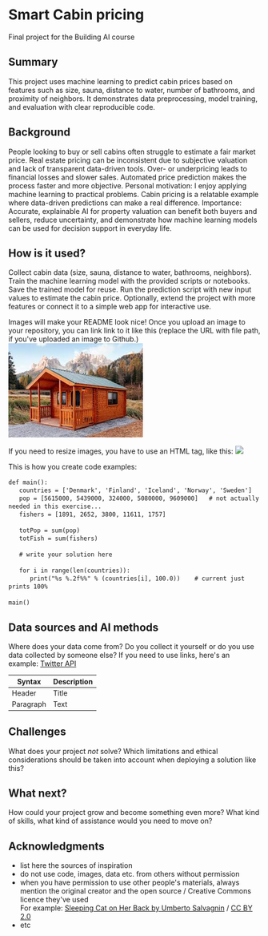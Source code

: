 <!-- This is the markdown template for the final project of the Building AI course, 
created by Reaktor Innovations and University of Helsinki. 
Copy the template, paste it to your GitHub README and edit! -->

# Smart Cabin pricing

Final project for the Building AI course

## Summary

This project uses machine learning to predict cabin prices based on features such as size, sauna, distance to water, number of bathrooms, and proximity of neighbors. It demonstrates data preprocessing, model training, and evaluation with clear reproducible code. 


## Background

People looking to buy or sell cabins often struggle to estimate a fair market price.
Real estate pricing can be inconsistent due to subjective valuation and lack of transparent data-driven tools.
Over- or underpricing leads to financial losses and slower sales.
Automated price prediction makes the process faster and more objective.
Personal motivation: I enjoy applying machine learning to practical problems. Cabin pricing is a relatable example where data-driven predictions can make a real difference.
Importance: Accurate, explainable AI for property valuation can benefit both buyers and sellers, reduce uncertainty, and demonstrate how machine learning models can be used for decision support in everyday life.

## How is it used?

Collect cabin data (size, sauna, distance to water, bathrooms, neighbors).
Train the machine learning model with the provided scripts or notebooks.
Save the trained model for reuse.
Run the prediction script with new input values to estimate the cabin price.
Optionally, extend the project with more features or connect it to a simple web app for interactive use.

Images will make your README look nice!
Once you upload an image to your repository, you can link link to it like this (replace the URL with file path, if you've uploaded an image to Github.)
![Cat](images.jpeg)

If you need to resize images, you have to use an HTML tag, like this:
<img src="https://upload.wikimedia.org/wikipedia/commons/5/5e/Sleeping_cat_on_her_back.jpg" width="300">

This is how you create code examples:
```
def main():
   countries = ['Denmark', 'Finland', 'Iceland', 'Norway', 'Sweden']
   pop = [5615000, 5439000, 324000, 5080000, 9609000]   # not actually needed in this exercise...
   fishers = [1891, 2652, 3800, 11611, 1757]

   totPop = sum(pop)
   totFish = sum(fishers)

   # write your solution here

   for i in range(len(countries)):
      print("%s %.2f%%" % (countries[i], 100.0))    # current just prints 100%

main()
```


## Data sources and AI methods
Where does your data come from? Do you collect it yourself or do you use data collected by someone else?
If you need to use links, here's an example:
[Twitter API](https://developer.twitter.com/en/docs)

| Syntax      | Description |
| ----------- | ----------- |
| Header      | Title       |
| Paragraph   | Text        |

## Challenges

What does your project _not_ solve? Which limitations and ethical considerations should be taken into account when deploying a solution like this?

## What next?

How could your project grow and become something even more? What kind of skills, what kind of assistance would you  need to move on? 


## Acknowledgments

* list here the sources of inspiration 
* do not use code, images, data etc. from others without permission
* when you have permission to use other people's materials, always mention the original creator and the open source / Creative Commons licence they've used
  <br>For example: [Sleeping Cat on Her Back by Umberto Salvagnin](https://commons.wikimedia.org/wiki/File:Sleeping_cat_on_her_back.jpg#filelinks) / [CC BY 2.0](https://creativecommons.org/licenses/by/2.0)
* etc
